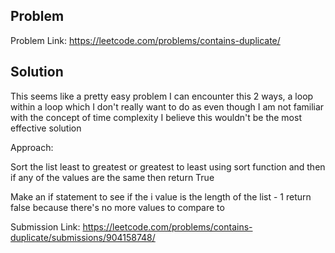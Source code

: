 ## Problem

Problem Link: https://leetcode.com/problems/contains-duplicate/

## Solution

This seems like a  pretty easy problem I can encounter this 2 ways, a loop within a loop which I don't really want to do 
as even though I am not familiar with the concept of time complexity I believe this wouldn't be the most effective solution

Approach:

Sort the list least to greatest or greatest to least using sort function and then if any of the values are the same then
return True

Make an if statement to see if the i value is the length of the list - 1 return false because there's no more values to compare to

Submission Link: https://leetcode.com/problems/contains-duplicate/submissions/904158748/